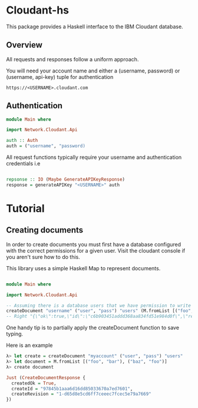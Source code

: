 # Cloudant-hs

This package provides a Haskell interface to the IBM Cloudant database.

## Overview

All requests and responses follow a uniform approach.

You will need your account name and either a (username, password) or (username,  api-key) tuple for authentication

```
https://<USERNAME>.cloudant.com
```

## Authentication

```haskell
module Main where

import Network.Cloudant.Api

auth :: Auth
auth = ("username", "password)
```

All request functions typically require your username and authentication credentials i.e

```haskell

repsonse :: IO (Maybe GenerateAPIKeyResponse)
response = generateAPIKey "<USERNAME>" auth

```

# Tutorial

## Creating documents

In order to create documents you must first have a database configured with the correct permissions for a given user.
Visit the cloudant console if you aren't sure how to do this.

This library uses a simple Haskell Map to represent documents.

```haskell

module Main where

import Network.Cloudant.Api

-- Assuming there is a database users that we have permission to write to
createDocument "username" ("user", "pass") "users" (M.fromList [("foo", "bar")])
-- Right "{\"ok\":true,\"id\":\"c6b903451addd368aa834fd51e984d0f\",\"rev\":\"1-4c6114c65e295552ab1019e2b046b10e\"}\n"

```

One handy tip is to partially apply the createDocument function to save typing.

Here is an example

```haskell
λ> let create = createDocument "myaccount" ("user", "pass") "users"
λ> let document = M.fromList [("foo", "bar"), ("baz", "foo")]
λ> create document

Just (CreateDocumentResponse {
  createdOk = True,
  createId = "97845b1aaa6d16dd85033670a7ed7601",
  createRevision = "1-d65d8e5cd6ff7ceeec7fcec5e79a7669"
})

```
